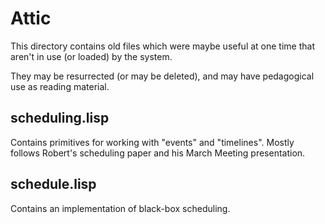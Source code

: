 # Attic

This directory contains old files which were maybe useful at one time
that aren't in use (or loaded) by the system.

They may be resurrected (or may be deleted), and may have pedagogical
use as reading material.

## scheduling.lisp

Contains primitives for working with "events" and "timelines". Mostly
follows Robert's scheduling paper and his March Meeting presentation.

## schedule.lisp

Contains an implementation of black-box scheduling.